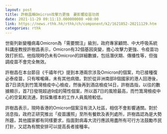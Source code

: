 ```yaml
---
layout: post
title: 許樹昌稱Omicron攻擊力更強　憂影響疫苗功效
date: 2021-11-29 09:11:13.000000000 +08:00
link: https://news.rthk.hk/rthk/ch/component/k2/1621852-20211129.htm
categories: rthk
---
```


世衞列新變種病毒Omicron為「需要關注」級別，政府專家顧問、中大呼吸系統科講座教授許樹昌表示，Omicron有32個基因突變，擔心攻擊力更強、令疫苗功效打折扣。他指現時仍未有Omicron的詳細數據，包括潛伏期、傳播性等，但強調疫苗不會完全無效。

許樹昌在本台節目《千禧年代》提到本港兩宗涉及Omicron的個案，均已接種復必泰疫苗，只有喉嚨痛，未有其他病徵。對於從非洲南部8個國家的港人回港後，首7日須先到竹篙灣檢疫中心檢疫，然後再到酒店檢疫14日，許樹昌指，以往的數據顯示，首7日發現超過9成的陽性個案，所以首7日的風險最高，而竹篙灣檢疫中心的空氣較流通，對採集樣本的工作人員風險較低。

許樹昌表示，現時香港的Omicron個案沒有流入社區，相信不會影響通關。對於消息指，政府正研究推出「疫苗護照」至所有餐飲及表列處所，許樹昌認為是大勢所趨，其他國家都有同樣要求，指面對病毒大流行應該用盡所有可行方法鼓勵市民打針，又認為有關安排可以提高長者接種率。
